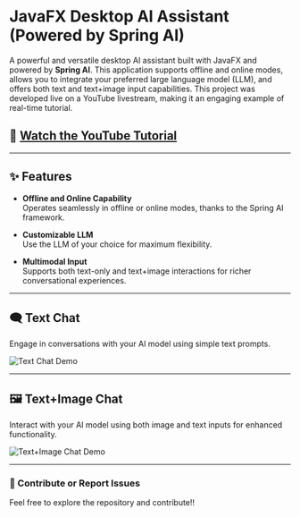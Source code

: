 # JavaFX Desktop AI Assistant (Powered by Spring AI)

A powerful and versatile desktop AI assistant built with JavaFX and powered by **Spring AI**. This application supports offline and online modes, allows you to integrate your preferred large language model (LLM), and offers both text and text+image input capabilities. This project was developed live on a YouTube livestream, making it an engaging example of real-time tutorial.

## 🎥 [Watch the YouTube Tutorial](https://youtube.com/live/mWXTf27RmWc)

---

## ✨ Features

- **Offline and Online Capability**  
  Operates seamlessly in offline or online modes, thanks to the Spring AI framework.

- **Customizable LLM**  
  Use the LLM of your choice for maximum flexibility.

- **Multimodal Input**  
  Supports both text-only and text+image interactions for richer conversational experiences.

---

## 🗨️ Text Chat

Engage in conversations with your AI model using simple text prompts.

![Text Chat Demo](https://i.imgur.com/3Pgx14R.gif)

---

## 🖼️ Text+Image Chat

Interact with your AI model using both image and text inputs for enhanced functionality.

![Text+Image Chat Demo](https://i.imgur.com/0UVtytB.gif)

---

### 🔗 Contribute or Report Issues
Feel free to explore the repository and contribute!!